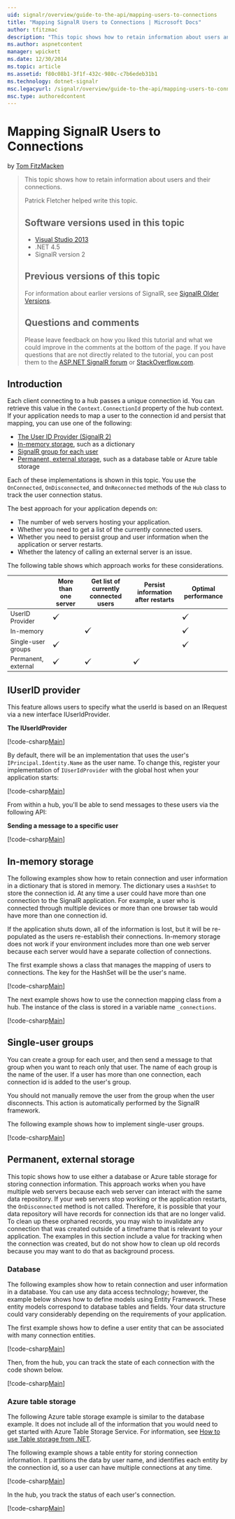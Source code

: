 ```yaml
---
uid: signalr/overview/guide-to-the-api/mapping-users-to-connections
title: "Mapping SignalR Users to Connections | Microsoft Docs"
author: tfitzmac
description: "This topic shows how to retain information about users and their connections. Patrick Fletcher helped write this topic. Software versions used in this topic..."
ms.author: aspnetcontent
manager: wpickett
ms.date: 12/30/2014
ms.topic: article
ms.assetid: f80c08b1-3f1f-432c-980c-c7b6edeb31b1
ms.technology: dotnet-signalr
msc.legacyurl: /signalr/overview/guide-to-the-api/mapping-users-to-connections
msc.type: authoredcontent
---
```

Mapping SignalR Users to Connections
====================
by [Tom FitzMacken](https://github.com/tfitzmac)

> This topic shows how to retain information about users and their connections.
> 
> Patrick Fletcher helped write this topic.
> 
> ## Software versions used in this topic
> 
> 
> - [Visual Studio 2013](https://www.microsoft.com/visualstudio/eng/2013-downloads)
> - .NET 4.5
> - SignalR version 2
>   
> 
> 
> ## Previous versions of this topic
> 
> For information about earlier versions of SignalR, see [SignalR Older Versions](../older-versions/index.md).
> 
> ## Questions and comments
> 
> Please leave feedback on how you liked this tutorial and what we could improve in the comments at the bottom of the page. If you have questions that are not directly related to the tutorial, you can post them to the [ASP.NET SignalR forum](https://forums.asp.net/1254.aspx/1?ASP+NET+SignalR) or [StackOverflow.com](http://stackoverflow.com/).


## Introduction

Each client connecting to a hub passes a unique connection id. You can retrieve this value in the `Context.ConnectionId` property of the hub context. If your application needs to map a user to the connection id and persist that mapping, you can use one of the following:

- [The User ID Provider (SignalR 2)](#IUserIdProvider)
- [In-memory storage](#inmemory), such as a dictionary
- [SignalR group for each user](#groups)
- [Permanent, external storage](#database), such as a database table or Azure table storage

Each of these implementations is shown in this topic. You use the `OnConnected`, `OnDisconnected`, and `OnReconnected` methods of the `Hub` class to track the user connection status.

The best approach for your application depends on:

- The number of web servers hosting your application.
- Whether you need to get a list of the currently connected users.
- Whether you need to persist group and user information when the application or server restarts.
- Whether the latency of calling an external server is an issue.

The following table shows which approach works for these considerations.

|  | More than one server | Get list of currently connected users | Persist information after restarts | Optimal performance |
| --- | --- | --- | --- | --- |
| UserID Provider | ![](mapping-users-to-connections/_static/image1.png) |  |  | ![](mapping-users-to-connections/_static/image2.png) |
| In-memory |  | ![](mapping-users-to-connections/_static/image3.png) |  | ![](mapping-users-to-connections/_static/image4.png) |
| Single-user groups | ![](mapping-users-to-connections/_static/image5.png) |  |  | ![](mapping-users-to-connections/_static/image6.png) |
| Permanent, external | ![](mapping-users-to-connections/_static/image7.png) | ![](mapping-users-to-connections/_static/image8.png) | ![](mapping-users-to-connections/_static/image9.png) |  |

<a id="IUserIdProvider"></a>

## IUserID provider

This feature allows users to specify what the userId is based on an IRequest via a new interface IUserIdProvider.

**The IUserIdProvider**

[!code-csharp[Main](mapping-users-to-connections/samples/sample1.cs)]

By default, there will be an implementation that uses the user's `IPrincipal.Identity.Name` as the user name. To change this, register your implementation of `IUserIdProvider` with the global host when your application starts:

[!code-csharp[Main](mapping-users-to-connections/samples/sample2.cs)]

From within a hub, you'll be able to send messages to these users via the following API:

**Sending a message to a specific user**

[!code-csharp[Main](mapping-users-to-connections/samples/sample3.cs?highlight=5)]

<a id="inmemory"></a>

## In-memory storage

The following examples show how to retain connection and user information in a dictionary that is stored in memory. The dictionary uses a `HashSet` to store the connection id. At any time a user could have more than one connection to the SignalR application. For example, a user who is connected through multiple devices or more than one browser tab would have more than one connection id.

If the application shuts down, all of the information is lost, but it will be re-populated as the users re-establish their connections. In-memory storage does not work if your environment includes more than one web server because each server would have a separate collection of connections.

The first example shows a class that manages the mapping of users to connections. The key for the HashSet will be the user's name.

[!code-csharp[Main](mapping-users-to-connections/samples/sample4.cs)]

The next example shows how to use the connection mapping class from a hub. The instance of the class is stored in a variable name `_connections`.

[!code-csharp[Main](mapping-users-to-connections/samples/sample5.cs)]

<a id="groups"></a>

## Single-user groups

You can create a group for each user, and then send a message to that group when you want to reach only that user. The name of each group is the name of the user. If a user has more than one connection, each connection id is added to the user's group.

You should not manually remove the user from the group when the user disconnects. This action is automatically performed by the SignalR framework.

The following example shows how to implement single-user groups.

[!code-csharp[Main](mapping-users-to-connections/samples/sample6.cs)]

<a id="database"></a>

## Permanent, external storage

This topic shows how to use either a database or Azure table storage for storing connection information. This approach works when you have multiple web servers because each web server can interact with the same data repository. If your web servers stop working or the application restarts, the `OnDisconnected` method is not called. Therefore, it is possible that your data repository will have records for connection ids that are no longer valid. To clean up these orphaned records, you may wish to invalidate any connection that was created outside of a timeframe that is relevant to your application. The examples in this section include a value for tracking when the connection was created, but do not show how to clean up old records because you may want to do that as background process.

### Database

The following examples show how to retain connection and user information in a database. You can use any data access technology; however, the example below shows how to define models using Entity Framework. These entity models correspond to database tables and fields. Your data structure could vary considerably depending on the requirements of your application.

The first example shows how to define a user entity that can be associated with many connection entities.

[!code-csharp[Main](mapping-users-to-connections/samples/sample7.cs)]

Then, from the hub, you can track the state of each connection with the code shown below.

[!code-csharp[Main](mapping-users-to-connections/samples/sample8.cs)]

<a id="azure"></a>
### Azure table storage

The following Azure table storage example is similar to the database example. It does not include all of the information that you would need to get started with Azure Table Storage Service. For information, see [How to use Table storage from .NET](https://azure.microsoft.com/documentation/articles/storage-dotnet-how-to-use-tables/).

The following example shows a table entity for storing connection information. It partitions the data by user name, and identifies each entity by the connection id, so a user can have multiple connections at any time.

[!code-csharp[Main](mapping-users-to-connections/samples/sample9.cs)]

In the hub, you track the status of each user's connection.

[!code-csharp[Main](mapping-users-to-connections/samples/sample10.cs)]
